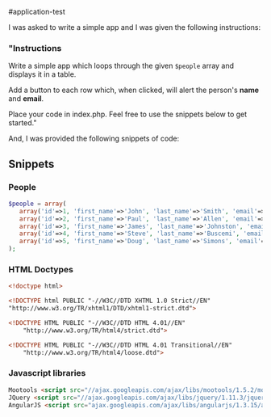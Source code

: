 #application-test

I was asked to write a simple app and I was given the following instructions:

### "Instructions

Write a simple app which loops through the given `$people` array and displays it in a table.

Add a button to each row which, when clicked, will alert the person's **name** and **email**.

Place your code in index.php. Feel free to use the snippets below to get started."

And, I was provided the following snippets of code:


## Snippets

### People

```php
$people = array(
   array('id'=>1, 'first_name'=>'John', 'last_name'=>'Smith', 'email'=>'john.smith@hotmail.com'),
   array('id'=>2, 'first_name'=>'Paul', 'last_name'=>'Allen', 'email'=>'paul.allen@microsoft.com'),
   array('id'=>3, 'first_name'=>'James', 'last_name'=>'Johnston', 'email'=>'james.johnston@gmail.com'),
   array('id'=>4, 'first_name'=>'Steve', 'last_name'=>'Buscemi', 'email'=>'steve.buscemi@yahoo.com'),
   array('id'=>5, 'first_name'=>'Doug', 'last_name'=>'Simons', 'email'=>'doug.simons@hotmail.com')
);
```

### HTML Doctypes

```html
<!doctype html>

<!DOCTYPE html PUBLIC "-//W3C//DTD XHTML 1.0 Strict//EN"
"http://www.w3.org/TR/xhtml1/DTD/xhtml1-strict.dtd">

<!DOCTYPE HTML PUBLIC "-//W3C//DTD HTML 4.01//EN"
	"http://www.w3.org/TR/html4/strict.dtd">

<!DOCTYPE HTML PUBLIC "-//W3C//DTD HTML 4.01 Transitional//EN"
	"http://www.w3.org/TR/html4/loose.dtd">
```



### Javascript libraries

```html
Mootools <script src="//ajax.googleapis.com/ajax/libs/mootools/1.5.2/mootools.min.js"></script>
JQuery <script src="//ajax.googleapis.com/ajax/libs/jquery/1.11.3/jquery.min.js"></script>
AngularJS <script src="ajax.googleapis.com/ajax/libs/angularjs/1.3.15/angular.min.js"></script>
```
